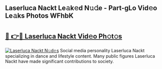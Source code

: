 ## Laserluca Nackt Le𝚊k𝚎d N𝚞𝚍e - Part-gLo Vid𝚎o Le𝚊ks Photos WFhbK

# <h2><a href="http://fbaawew.evod.top/?m=Laserluca+Nackt">🔗 👉🔴 Laserluca Nackt Vid𝚎o Ph𝚘t𝚘s</a></h2>

[![Laserluca Nackt N𝚞d𝚎s](https://i.imgur.com/8V9OHl7.gif)](http://fbaawew.evod.top/?m=Laserluca+Nackt)
Social media personality Laserluca Nackt specializing in dance and lifestyle content. Many public figures Laserluca Nackt have made significant contributions to society. 
